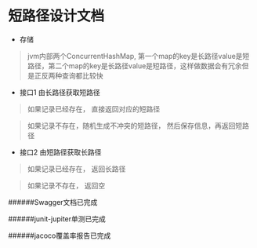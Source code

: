 短路径设计文档
=

* 存储

>jvm内部两个ConcurrentHashMap, 第一个map的key是长路径value是短路径，第二个map的key是长路径value是短路径，这样做数据会有冗余但是正反两种查询都比较快

* 接口1 由长路径获取短路径

>如果记录已经存在， 直接返回对应的短路径

>如果记录不存在，随机生成不冲突的短路径， 然后保存信息，再返回短路径

* 接口2 由短路径获取长路径

>如果记录已经存在， 返回长路径

>如果记录不存在， 返回空


######Swagger文档已完成
 
######junit-jupiter单测已完成

######jacoco覆盖率报告已完成

